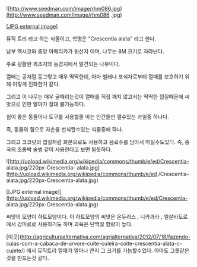 ![http://www.seedman.com/image/rhm086.jpg](http://www.seedman.com/image/rhm086
.jpg)

[[JPG external image]](http://www.seedman.com/image/rhm086.jpg)

뮤직 트리 라고 하는 식물이고, 학명은 "Crescentia alata" 라고 한다.

남부 멕시코와 중앙 아메리카가 원산지 이며, 나무는 8M 크기로 자라난다.

주로 광활한 목초지와 농경지에서 발견되는 나무이다.

열매는 공처럼 둥그렇고 매우 딱딱한데, 아마 벌래나 포식자로부터 열매를 보호하기 위해 이렇게 진화한거 같다.

그리고 이 나무는 매우 골때리는것이 열매를 직접 깨지 않고서는 딱딱한 껍질때문에 씨앗으로 인한 발아가 절대 불가능하다.

힘이 좋은 동물이나 도구를 사용할줄 아는 인간들만 깰수있는 과일중 하나다.

즉, 동물의 힘으로 자손을 번식할수있는 식물중에 하나.

그리고 코코넛의 껍질처럼 화분으로도 사용하고 음료수를 담아서 마실수도있다. 즉, 중국의 조롱박 술병 같이 사용한다고 보면 될듯하다.

![http://upload.wikimedia.org/wikipedia/commons/thumb/e/ed/Crescentia-
alata.jpg/220px-Crescentia-
alata.jpg](http://upload.wikimedia.org/wikipedia/commons/thumb/e/ed
/Crescentia-alata.jpg/220px-Crescentia-alata.jpg)

[[JPG external
image]](http://upload.wikimedia.org/wikipedia/commons/thumb/e/ed/Crescentia-
alata.jpg/220px-Crescentia-alata.jpg)

씨앗의 모양이 하트모양이다. 이 하트모양의 씨앗은 온두라스 , 니카과라 , 엘살바도르 에서 감미료로 사용하기도 하며 과육은 단백질 함량이
높다.

[이곳](http://agriculturaalternativa.com/agrialternativa/2012/07/18/fazendo-
cuias-com-a-cabaca-de-arvore-cuite-cuieira-coite-crescentia-alata-c-cujete/)
에서 뮤직트리 열매가 얼마나 큰지 그 크기를 가늠할수있다. 아마도 그릇같은것을 만드는것 같다.


